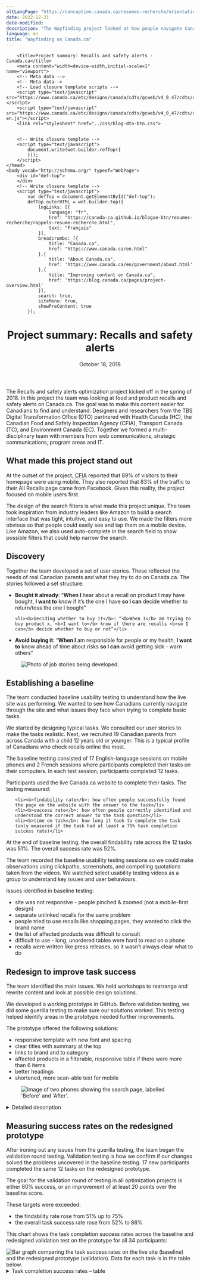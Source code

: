 ```yaml
---
altLangPage: "https://conception.canada.ca/resumes-recherche/orientation-dans-canada-ca"
date: 2022-12-21
date-modified: 
description: "The Wayfinding project looked at how people navigate Canada.ca. The findings have led to several design changes to improve navigation throughout Government of Canada websites."
language: en
title: "Wayfinding on Canada.ca"
---
```

		<title>Project summary: Recalls and safety alerts - Canada.ca</title>
		<meta content="width=device-width,initial-scale=1" name="viewport">
		<!-- Meta data -->
		<!-- Meta data-->
		<!-- Load closure template scripts -->
		<script type="text/javascript" src="https://www.canada.ca/etc/designs/canada/cdts/gcweb/v4_0_47/cdts/compiled/soyutils.js"></script>
		<script type="text/javascript" src="https://www.canada.ca/etc/designs/canada/cdts/gcweb/v4_0_47/cdts/compiled/wet-en.js"></script>
		<link rel="stylesheet" href="../css/blog-dto-btn.css">


		<!-- Write closure template -->
		<script type="text/javascript">
			document.write(wet.builder.refTop({
			}));
		</script>
	</head>
	<body vocab="http://schema.org/" typeof="WebPage">
		<div id="def-top">
		</div>
		<!-- Write closure template -->
		<script type="text/javascript">
			var defTop = document.getElementById("def-top");
			defTop.outerHTML = wet.builder.top({
				lngLinks: [{
					language: "fr",
					href: "https://canada-ca.github.io/blogue-btn/resumes-recherche/rappels-resume-recherche.html",
					text: "Français"
				}],
				breadcrumbs: [{
					title: "Canada.ca",
					href: "https://www.canada.ca/en.html"
				},{
					title: "About Canada.ca",
					href: 'https://www.canada.ca/en/government/about.html'
				},{
					title: "Improving content on Canada.ca",
					href: 'https://blog.canada.ca/pages/project-overview.html'
				}],
				search: true,
				siteMenu: true,
				showPreContent: true
			});
</script>

<main role="main" property="mainContentOfPage" class="container">


<div>

  <header>
    <h1>Project summary: Recalls and safety alerts</h1>
    <p class="post-meta">October 18, 2018</p>
  </header>

  <div class="col-md-8 row">
    <p>The Recalls and safety alerts optimization project kicked off in the spring of 2018. In this project the team was looking at food and product recalls and safety alerts on Canada.ca. The goal was to make this content easier for Canadians to find and understand. Designers and researchers from the TBS Digital Transformation Office (DTO) partnered with Health Canada (HC), the Canadian Food and Safety Inspection Agency (CFIA), Transport Canada (TC), and Environment Canada (EC). Together we formed a multi-disciplinary team with members from web communications, strategic communications, program areas and IT.</p>

<h2>What made this project stand out</h2>

<p>At the outset of the project, <abbr title="Canadian Food and Safety Inspection Agency">CFIA</abbr> reported that 89% of visitors to their homepage were using mobile. They also reported that 83% of the traffic to their All Recalls page came from Facebook. Given this reality, the project focused on mobile users first.</p>

<p>The design of the search filters is what made this project unique. The team took inspiration from industry leaders like Amazon to build a search interface that was tight, intuitive, and easy to use. We made the filters more obvious so that people could easily see and tap them on a mobile device. Like Amazon, we also used auto-complete in the search field to show possible filters that could help narrow the search.</p>



<h2>Discovery</h2>

<p>Together the team developed a set of user stories. These reflected the needs of real Canadian parents and what they try to do on Canada.ca. The stories followed a set structure:</p>

<ul>
	<li><b>Bought it already</b>: “<b>When I</b> hear about a recall on product I may have bought, <b>I want to</b> know if it’s the one I have <b>so I can</b> decide whether to return/toss the one I bought”</li>

	<li><b>Deciding whether to buy it</b>: “<b>When I</b> am trying to buy product x, <b>I want to</b> know if there are recalls <b>so I can</b> decide whether to buy or not”</li>

<li><b>Avoid buying it</b>: “<b>When I</b> am responsible for people or my health, <b>I want to</b> know ahead of time about risks <b>so I can</b> avoid getting sick - warn others”</li>

</ul>
</div>

<figure>
<img class="img-responsive" alt="Photo of job stories being developed." src="../images/recalls-rappels/job-stories.jpg" longdes="Flip chart pages have titles for each job story. Project team members have put up coloured sticky notes beneath each title with ideas for possible stories, following the 'When I...I want to...so I can...' format"/>
</figure>


<div class="col-md-8 row">
<h2>Establishing a baseline</h2>

<p>The team conducted baseline usability testing to understand how the live site was performing. We wanted to see how Canadians currently navigate through the site and what issues they face when trying to complete basic tasks.</p>

<p>We started by designing typical tasks. We consulted our user stories to make the tasks realistic. Next, we recruited 19 Canadian parents from across Canada with a child 12 years old or younger. This is a typical profile of Canadians who check recalls online the most.</p>


<p>The baseline testing consisted of 17 English-language sessions on mobile phones and 2 French sessions where participants completed their tasks on their computers. In each test session, participants completed 12 tasks.</p>



<p>Participants used the live Canada.ca website to complete their tasks. The testing measured:</p>

<ul>

	<li><b>findability rate</b>: how often people successfully found the page on the website with the answer to the task</li>
	<li><b>success rate</b>: how often people correctly identified and understood the correct answer to the task question</li>
	<li><b>time on task</b>: how long it took to complete the task (only measured if the task had at least a 75% task completion success rate)</li>

</ul>


<p>At the end of baseline testing, the overall findability rate across the 12 tasks was 51%. The overall success rate was 52%.</p>

<p>The team recorded the baseline usability testing sessions so we could make observations using clickpaths, screenshots, and compelling quotations taken from the videos. We watched select usability testing videos as a group to understand key issues and user behaviours.</p>



<p>Issues identified in baseline testing:</p>

<ul>
<li>site was not responsive - people pinched & zoomed (not a mobile-first design)</li>
<li>separate unlinked recalls for the same problem</li>
<li>people tried to use recalls like shopping pages, they wanted to click the brand name</li>
<li>the list of affected products was difficult to consult</li>
<li>difficult to use - long, unordered tables were hard to read on a phone</li>
<li>recalls were written like press releases, so it wasn’t always clear what to do</li>

</ul>


<h2>Redesign to improve task success</h2>

<p>The team identified the main issues. We held workshops to rearrange and rewrite content and look at possible design solutions.</p>

<p>We developed a working prototype in GitHub. Before validation testing, we did some guerilla testing to make sure our solutions worked. This testing helped identify areas in the prototype needed further improvements.
</p>

<p>The prototype offered the following solutions:</p>
<ul>

<li>responsive template with new font and spacing</li>
<li>clear titles with summary at the top</li>
<li>links to brand and to category</li>
<li>affected products in a filterable, responsive table if there were more than 6 items</li>
<li>better headings</li>
<li>shortened, more scan-able text for mobile</li>
</ul>


</div>

<figure>
<img class="img-responsive" alt="Image of two phones showing the search page, labelled 'Before' and 'After'." src="../images/recalls-rappels/beforeafter-search.jpg"/>


</figure>

<div class="col-md-8 row">
<details>
<summary>
Detailed description
</summary>

<p>Image of two phones, labelled "Before" and "After".</p>

<p>The first phone shows how the original Recalls content displayed on mobile. .</p>

<p>The second phone shows how the redesigned prototype text is much shorter and has more white space. You can see that 3 bullets immediately tell you the product, the issue and what to do. An arrow points to the text with the annotation "Answers not information - Highlight what to do".</p>

</details>





<h2>Measuring success rates on the redesigned prototype</h2>

<p>After ironing out any issues from the guerilla testing, the team began the validation round testing. Validation testing is how we confirm if our changes solved the problems uncovered in the baseline testing. 17 new participants completed the same 12 tasks on the redesigned prototype.</p>

<p>The goal for the validation round of testing in all optimization projects is either 80% success, or an improvement of at least 20 points over the baseline score.</p>

<p>These targets were exceeded:</p>
<ul>

<li>the findability rate rose from 51% up to 75%</li>
<li>the overall task success rate rose from 52% to 86%</li>

</ul>

<p>This chart shows the task completion success rates across the baseline and redesigned validation test on the prototype for all 34 participants:</p>


</div>

<div>
<img class="img-responsive hidden-sm hidden-xs" alt="Bar graph comparing the task success rates on the live site (baseline) and the redesigned prototype (validation). Data for each task is in the table below." src="../images/recalls-rappels/recalls-task-success-chart.png"/>

<div class="row col-md-8">
	<details>
			 <summary>
			  Task completion success rates – table
			 </summary>
			 <p>Baseline measurement at start of project, validation on prototype redesigned by project team.</p>
				 <div class="table-bravo">
				       <table class="table table-bordered">

				<thead><tr><th scope="col">Task</th>
				<th scope="col">Baseline</th>
				<th scope="col">Validation</th>

			</tr></thead><tbody><tr><td>1. Google food recalls</td>
				<td  >88%</td>
				<td>100%</td>
			</tr><tr><td>2. Eggs allergen foods</td>
				<td>63%</td>
				<td>94%</td>
			</tr><tr><td>3. Search roast beef</td>
				<td  >29%</td>
				<td>82%</td>
			</tr><tr><td>4. Related Buckley's recall</td>
				<td  >44%</td>
				<td>100%</td>
			</tr><tr><td>5. Car seat recall Britax</td>
				<td  >50%</td>
				<td>67%</td>
			</tr><tr><td>6. EpiPen shortage </td>
				<td  >71%</td>
				<td>88%</td>
			</tr><tr><td>7. Vehicle search 2003 Honda Pilot SUV </td>
				<td  >76%</td>
				<td>94%</td>
			</tr>
			<tr><td>8. Stella Artois </td>
				<td  >65%</td>
				<td>75%</td>
			</tr>

			<tr><td>9. Recalled children's toys </td>
				<td  >88%</td>
				<td>100%</td>
			</tr>

				<tr><td>10. Lettuce closed notice </td>
				<td  >31%</td>
				<td>63%</td></tr>

				<tr><td>11. Peanut allergen food </td>
					<td  >31%</td>
					<td>94%</td></tr>

					<tr><td>12. Skip Tuo convertible high chair </td>
						<td  >25%</td>
						<td>94%</td>
			</tr>
			</tbody>
		</table>
	</div>


</details>


<h2>Key drivers of success</h2>

 <p>The team derived this set of 4 design principles that appeared to have the most impact on improving success rates: </p>
<ul>

<li>Provide answers, not information</li>

<li>Mobile is different: optimize task flow and simplify approach</li>

<li>Customize search algorithms and add facets to help people find what they need</li>

<li>Online is not paper: Canadians expect updated connected recalls & alerts</li>

</ul>

<h2>Request the research </h2>

<p>If you’d like to see the research findings from this project, let us know. Email us at <a href="mailto:dto.btn@tbs-sct.gc.ca">dto.btn@tbs-sct.gc.ca</a>.

<h2>What do you think? </h2>

<p>Let us know what you think about this project. Tweet using the hashtag #Canadadotca.</p>

<h2>Explore further </h2>

<ul>

<!-- <li><a href="#">See the updated XXXX pages</a> based on the new designs in this project</li> -->
<li>Australia’s <a href="https://www.productsafety.gov.au/recalls">recall site</a> - was used by participants in baseline testing and improved on in our final design</li>
<li><a href="https://canada-ca.github.io/blog-dto/2018/10/18/recalls-safety-alerts.html">
Recalls and safety alerts: An optimization project to better protect Canadians</a>, a blog post</li>
<li><a href="https://blog.canada.ca/pages/project-overview.html">Read overviews of other projects</a> with our partners</li>

</ul>


</div>

  </div>

<div class="clearfix"></div>


		<div id="def-preFooter">
		</div>
		<!-- Write closure template -->
		<script type="text/javascript">
			var defPreFooter = document.getElementById("def-preFooter");
			defPreFooter.outerHTML = wet.builder.preFooter({
				dateModified: "October 18, 2018",
				showPostContent: true,
				showFeedback: true,
				showShare: true
			});
		</script>
				</main>
